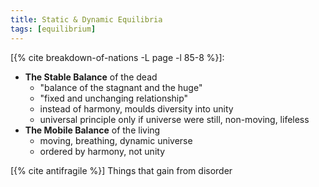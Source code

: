 ```yaml
---
title: Static & Dynamic Equilibria
tags: [equilibrium]
---
```


[{% cite breakdown-of-nations -L page -l 85-8 %}]:
- **The Stable Balance** of the dead
    - "balance of the stagnant and the huge"
    - "fixed and unchanging relationship"
    - instead of harmony, moulds diversity into unity
    - universal principle only if universe were still, non-moving, lifeless
- **The Mobile Balance** of the living
    - moving, breathing, dynamic universe
    - ordered by harmony, not unity

[{% cite antifragile %}] Things that gain from disorder